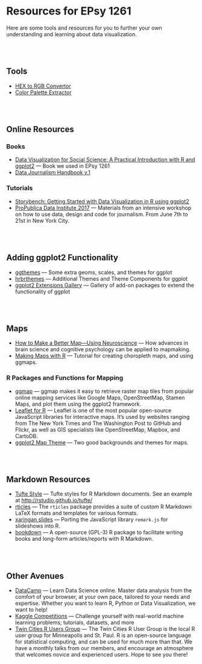 # Resources for EPsy 1261

Here are some tools and resources for you to further your own understanding and learning about data visualization.

<br /><br />

## Tools

- [HEX to RGB Convertor](https://www.webpagefx.com/web-design/hex-to-rgb/)
- [Color Palette Extractor](https://labs.tineye.com/color/)

<br /><br />

## Online Resources

### Books

- [Data Visualization for Social Science: A Practical Introduction with R and ggplot2](http://socviz.co/) &mdash; Book we used in EPsy 1261
- [Data Journalism Handbook v.1](http://datajournalismhandbook.net/1.0/en/)


<!--- [Statistical Thinking: A Simulation Approach to Modeling Uncertainty](https://zief0002.github.io/statistical-thinking/) &mdash; Book and materials for EPsy 3264: Basic and Applied Statistics -->

### Tutorials

- [Storybench: Getting Started with Data Visualization in R using ggplot2](http://www.storybench.org/getting-started-data-visualization-r-using-ggplot2/)
- [ProPublica Data Institute 2017](https://projects.propublica.org/graphics/data-institute-2017#institute-curriculum) &mdash; Materials from an intensive workshop on how to use data, design and code for journalism. From June 7th to 21st in New York City.


<br /><br />


## Adding ggplot2 Functionality

- [ggthemes](https://cran.r-project.org/web/packages/ggthemes/vignettes/ggthemes.html) &mdash; Some extra geoms, scales, and themes for ggplot
- [hrbrthemes](https://github.com/hrbrmstr/hrbrthemes) &mdash; Additional Themes and Theme Components for ggplot
- [ggplot2 Extensions Gallery](http://www.ggplot2-exts.org/gallery/) &mdash; Gallery of add-on packages to extend the functionality of ggplot

<br /><br />

## Maps

- [How to Make a Better Map—Using Neuroscience](https://www.citylab.com/design/2014/11/how-to-make-a-better-map-according-to-science/382898/) &mdash; How advances in brain science and cognitive psychology can be applied to mapmaking.
- [Making Maps with R](http://eriqande.github.io/rep-res-web/lectures/making-maps-with-R.html) &mdash; Tutorial for creating choropleth maps, and using ggmaps.


### R Packages and Functions for Mapping

- [ggmap](https://github.com/dkahle/ggmap) &mdash; ggmap makes it easy to retrieve raster map tiles from popular online mapping services like Google Maps, OpenStreetMap, Stamen Maps, and plot them using the ggplot2 framework.
- [Leaflet for R](https://rstudio.github.io/leaflet/) &mdash; Leaflet is one of the most popular open-source JavaScript libraries for interactive maps. It’s used by websites ranging from The New York Times and The Washington Post to GitHub and Flickr, as well as GIS specialists like OpenStreetMap, Mapbox, and CartoDB.
- [ggplot2 Map Theme](https://gist.github.com/briatte/4718656) &mdash; Two good backgrounds and themes for maps.

<br /><br />

## Markdown Resources

- [Tufte Style](https://github.com/rstudio/tufte) &mdash; Tufte styles for R Markdown documents. See an example at http://rstudio.github.io/tufte/
- [rticles](https://github.com/rstudio/rticles) &mdash; The `rticles` package provides a suite of custom R Markdown LaTeX formats and templates for various formats.
- [xaringan slides](https://github.com/yihui/xaringan) &mdash; Porting the JavaScript library `remark.js` for slideshows into R.
- [bookdown](https://github.com/rstudio/bookdown) &mdash; A open-source (GPL-3) R package to facilitate writing books and long-form articles/reports with R Markdown.

<br /><br />

## Other Avenues


- [DataCamp](https://www.datacamp.com/) &mdash; Learn Data Science online. Master data analysis from the comfort of your browser, at your own pace, tailored to your needs and expertise. Whether you want to learn R, Python or Data Visualization, we want to help!
- [Kaggle Competitions](https://www.kaggle.com/competitions) &mdash; Challenge yourself with real-world machine learning problems; tutorials, datasets, and more
- [Twin Cities R Users Group](https://www.meetup.com/twincitiesrug/) &mdash; The Twin Cities R User Group is the local R user group for Minneapolis and St. Paul. R is an open-source language for statistical computing, and can be used for much more than that. We have a monthly talks from our members, and encourage an atmosphere that welcomes novice and experienced users. Hope to see you there!
